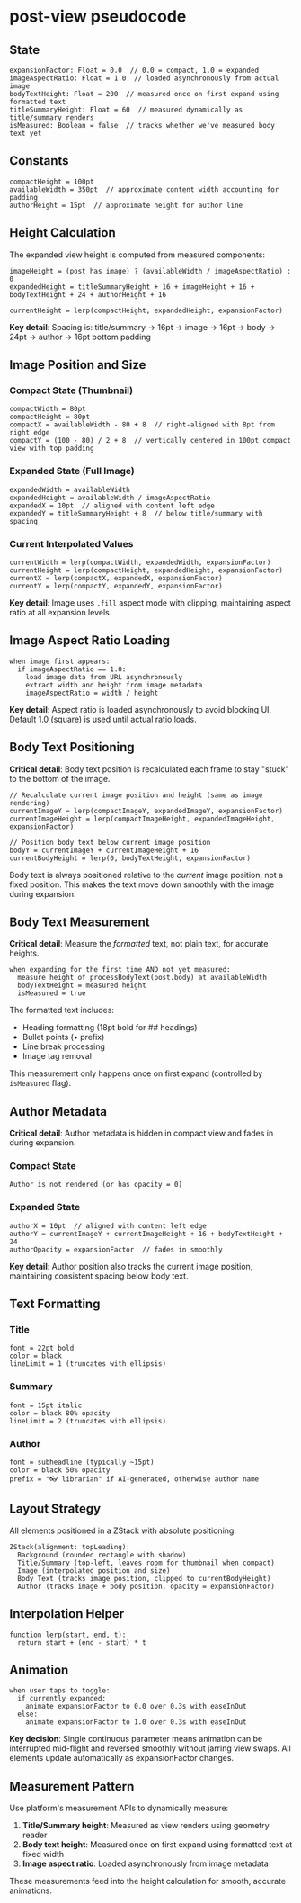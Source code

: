# post-view pseudocode

## State

```
expansionFactor: Float = 0.0  // 0.0 = compact, 1.0 = expanded
imageAspectRatio: Float = 1.0  // loaded asynchronously from actual image
bodyTextHeight: Float = 200  // measured once on first expand using formatted text
titleSummaryHeight: Float = 60  // measured dynamically as title/summary renders
isMeasured: Boolean = false  // tracks whether we've measured body text yet
```

## Constants

```
compactHeight = 100pt
availableWidth = 350pt  // approximate content width accounting for padding
authorHeight = 15pt  // approximate height for author line
```

## Height Calculation

The expanded view height is computed from measured components:

```
imageHeight = (post has image) ? (availableWidth / imageAspectRatio) : 0
expandedHeight = titleSummaryHeight + 16 + imageHeight + 16 + bodyTextHeight + 24 + authorHeight + 16

currentHeight = lerp(compactHeight, expandedHeight, expansionFactor)
```

**Key detail**: Spacing is: title/summary → 16pt → image → 16pt → body → 24pt → author → 16pt bottom padding

## Image Position and Size

### Compact State (Thumbnail)
```
compactWidth = 80pt
compactHeight = 80pt
compactX = availableWidth - 80 + 8  // right-aligned with 8pt from right edge
compactY = (100 - 80) / 2 + 8  // vertically centered in 100pt compact view with top padding
```

### Expanded State (Full Image)
```
expandedWidth = availableWidth
expandedHeight = availableWidth / imageAspectRatio
expandedX = 10pt  // aligned with content left edge
expandedY = titleSummaryHeight + 8  // below title/summary with spacing
```

### Current Interpolated Values
```
currentWidth = lerp(compactWidth, expandedWidth, expansionFactor)
currentHeight = lerp(compactHeight, expandedHeight, expansionFactor)
currentX = lerp(compactX, expandedX, expansionFactor)
currentY = lerp(compactY, expandedY, expansionFactor)
```

**Key detail**: Image uses `.fill` aspect mode with clipping, maintaining aspect ratio at all expansion levels.

## Image Aspect Ratio Loading

```
when image first appears:
  if imageAspectRatio == 1.0:
    load image data from URL asynchronously
    extract width and height from image metadata
    imageAspectRatio = width / height
```

**Key detail**: Aspect ratio is loaded asynchronously to avoid blocking UI. Default 1.0 (square) is used until actual ratio loads.

## Body Text Positioning

**Critical detail**: Body text position is recalculated each frame to stay "stuck" to the bottom of the image.

```
// Recalculate current image position and height (same as image rendering)
currentImageY = lerp(compactImageY, expandedImageY, expansionFactor)
currentImageHeight = lerp(compactImageHeight, expandedImageHeight, expansionFactor)

// Position body text below current image position
bodyY = currentImageY + currentImageHeight + 16
currentBodyHeight = lerp(0, bodyTextHeight, expansionFactor)
```

Body text is always positioned relative to the *current* image position, not a fixed position. This makes the text move down smoothly with the image during expansion.

## Body Text Measurement

**Critical detail**: Measure the *formatted* text, not plain text, for accurate heights.

```
when expanding for the first time AND not yet measured:
  measure height of processBodyText(post.body) at availableWidth
  bodyTextHeight = measured height
  isMeasured = true
```

The formatted text includes:
- Heading formatting (18pt bold for ## headings)
- Bullet points (• prefix)
- Line break processing
- Image tag removal

This measurement only happens once on first expand (controlled by `isMeasured` flag).

## Author Metadata

**Critical detail**: Author metadata is hidden in compact view and fades in during expansion.

### Compact State
```
Author is not rendered (or has opacity = 0)
```

### Expanded State
```
authorX = 10pt  // aligned with content left edge
authorY = currentImageY + currentImageHeight + 16 + bodyTextHeight + 24
authorOpacity = expansionFactor  // fades in smoothly
```

**Key detail**: Author position also tracks the current image position, maintaining consistent spacing below body text.

## Text Formatting

### Title
```
font = 22pt bold
color = black
lineLimit = 1 (truncates with ellipsis)
```

### Summary
```
font = 15pt italic
color = black 80% opacity
lineLimit = 2 (truncates with ellipsis)
```

### Author
```
font = subheadline (typically ~15pt)
color = black 50% opacity
prefix = "👓 librarian" if AI-generated, otherwise author name
```

## Layout Strategy

All elements positioned in a ZStack with absolute positioning:

```
ZStack(alignment: topLeading):
  Background (rounded rectangle with shadow)
  Title/Summary (top-left, leaves room for thumbnail when compact)
  Image (interpolated position and size)
  Body Text (tracks image position, clipped to currentBodyHeight)
  Author (tracks image + body position, opacity = expansionFactor)
```

## Interpolation Helper

```
function lerp(start, end, t):
  return start + (end - start) * t
```

## Animation

```
when user taps to toggle:
  if currently expanded:
    animate expansionFactor to 0.0 over 0.3s with easeInOut
  else:
    animate expansionFactor to 1.0 over 0.3s with easeInOut
```

**Key decision**: Single continuous parameter means animation can be interrupted mid-flight and reversed smoothly without jarring view swaps. All elements update automatically as expansionFactor changes.

## Measurement Pattern

Use platform's measurement APIs to dynamically measure:

1. **Title/Summary height**: Measured as view renders using geometry reader
2. **Body text height**: Measured once on first expand using formatted text at fixed width
3. **Image aspect ratio**: Loaded asynchronously from image metadata

These measurements feed into the height calculation for smooth, accurate animations.

